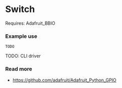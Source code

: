 # Switch

Requires: Adafruit_BBIO

### Example use

    TODO

TODO: CLI driver

### Read more

* https://github.com/adafruit/Adafruit_Python_GPIO